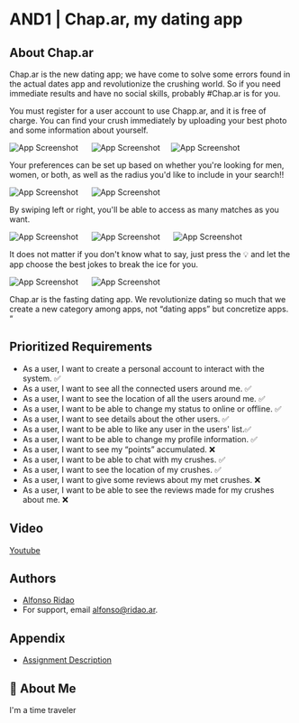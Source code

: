 
# AND1 | Chap.ar, my dating app



## About Chap.ar
Chap.ar is the new dating app; we have come to solve some errors found in the actual dates app and revolutionize the crushing world. So if you need immediate results and have no social skills, probably #Chap.ar is for you.

You must register for a user account to use Chapp.ar, and it is free of charge. You can find your crush immediately by uploading your best photo and some information about yourself.


![App Screenshot](https://github.com/fonCki/Chappar1.0/blob/d8d8bd2c4f22cdc538f047fdc8034cb72a462703/resources/Reduced1.png) &nbsp;&nbsp;&nbsp;&nbsp; ![App Screenshot](https://github.com/fonCki/Chappar1.0/blob/e0d7138d92400c9840d71e3dfe0d588cc453ef1e/resources/Reduced2.png) &nbsp;&nbsp;&nbsp;  ![App Screenshot](https://github.com/fonCki/Chappar1.0/blob/e0d7138d92400c9840d71e3dfe0d588cc453ef1e/resources/Reduced8.png)



Your preferences can be set up based on whether you're looking for men, women, or both, as well as the radius you'd like to include in your search!!

![App Screenshot](https://github.com/fonCki/Chappar1.0/blob/e0d7138d92400c9840d71e3dfe0d588cc453ef1e/resources/Reduced3.png) &nbsp;&nbsp;&nbsp;&nbsp; ![App Screenshot](https://github.com/fonCki/Chappar1.0/blob/e0d7138d92400c9840d71e3dfe0d588cc453ef1e/resources/Reduced5.png)


By swiping left or right, you'll be able to access as many matches as you want.

![App Screenshot](https://github.com/fonCki/Chappar1.0/blob/b4d4e5834e8c0ba5e12b3e555bf4339c279f92bf/resources/Screen_Recording_2022-12-04_at_11_27_52_AM_AdobeExpress.gif) &nbsp;&nbsp;&nbsp;&nbsp; ![App Screenshot](https://github.com/fonCki/Chappar1.0/blob/e0d7138d92400c9840d71e3dfe0d588cc453ef1e/resources/Reduced7.png) &nbsp;&nbsp;&nbsp;&nbsp; ![App Screenshot](https://github.com/fonCki/Chappar1.0/blob/e0d7138d92400c9840d71e3dfe0d588cc453ef1e/resources/Reduced9.png)



It does not matter if you don't know what to say, just press the 💡 and let the app choose the best jokes to break the ice for you.

![App Screenshot](https://github.com/fonCki/Chappar1.0/blob/e0d7138d92400c9840d71e3dfe0d588cc453ef1e/resources/Reduced6.png) &nbsp;&nbsp;&nbsp;&nbsp; ![App Screenshot](https://github.com/fonCki/Chappar1.0/blob/e0d7138d92400c9840d71e3dfe0d588cc453ef1e/resources/Reduced4.png)


Chap.ar is the fasting dating app. We revolutionize dating so much that we create a new category among apps, not “dating apps” but concretize apps. “

## Prioritized Requirements

- As a user, I want to create a personal account to interact with the system.  ✅
- As a user, I want to see all the connected users around me. ✅
- As a user, I want to see the location of all the users around me. ✅
- As a user, I want to be able to change my status to online or offline. ✅
- As a user, I want to see details about the other users. ✅
- As a user, I want to be able to like any user in the users' list.✅
- As a user, I want to be able to change my profile information. ✅
- As a user, I want to see my “points” accumulated. ❌
- As a user, I want to be able to chat with my crushes. ✅
- As a user, I want to see the location of my crushes. ✅
- As a user, I want to give some reviews about my met crushes. ❌
- As a user, I want to be able to see the reviews made for my crushes about me. ❌

## Video

[Youtube](https://youtu.be/Vzv8XbWBlNU)




## Authors

- [Alfonso Ridao](https://alfonso.ridao.ar)
- For support, email alfonso@ridao.ar.


## Appendix


- [Assignment Description](https://github.com/fonCki/Chappar1.0/blob/4eeb154b8a0dec5a3a1ec0994444350afaa16c03/resources/and1.pdf)
## 🚀 About Me
I'm a time traveler






